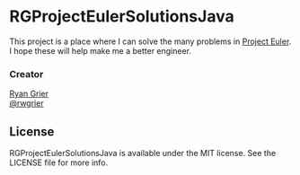 RGProjectEulerSolutionsJava
===========================

This project is a place where I can solve the many problems in 
[Project Euler](http://projecteuler.net). I hope these will help make me a better engineer. 

### Creator

[Ryan Grier](http://github.com/rwgrier)  
[@rwgrier](https://twitter.com/rwgrier)

## License

RGProjectEulerSolutionsJava is available under the MIT license. See the LICENSE file for more info.